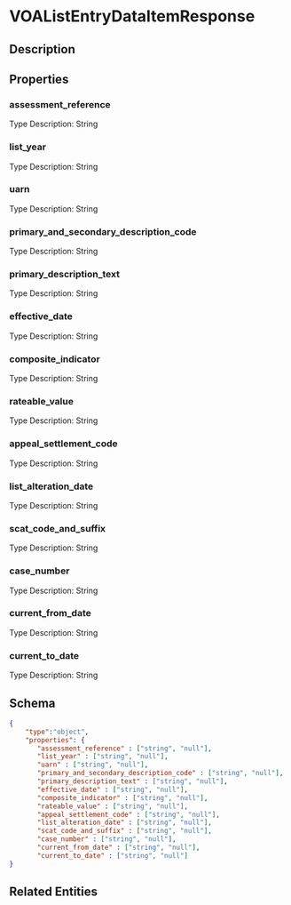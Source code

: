# VOAListEntryDataItemResponse
## Description

## Properties
### assessment_reference


Type Description: String
### list_year


Type Description: String
### uarn


Type Description: String
### primary_and_secondary_description_code


Type Description: String
### primary_description_text


Type Description: String
### effective_date


Type Description: String
### composite_indicator


Type Description: String
### rateable_value


Type Description: String
### appeal_settlement_code


Type Description: String
### list_alteration_date


Type Description: String
### scat_code_and_suffix


Type Description: String
### case_number


Type Description: String
### current_from_date


Type Description: String
### current_to_date


Type Description: String

## Schema
```json
{
    "type":"object",
    "properties": {
       "assessment_reference" : ["string", "null"],
       "list_year" : ["string", "null"],
       "uarn" : ["string", "null"],
       "primary_and_secondary_description_code" : ["string", "null"],
       "primary_description_text" : ["string", "null"],
       "effective_date" : ["string", "null"],
       "composite_indicator" : ["string", "null"],
       "rateable_value" : ["string", "null"],
       "appeal_settlement_code" : ["string", "null"],
       "list_alteration_date" : ["string", "null"],
       "scat_code_and_suffix" : ["string", "null"],
       "case_number" : ["string", "null"],
       "current_from_date" : ["string", "null"],
       "current_to_date" : ["string", "null"]
}
```

## Related Entities

